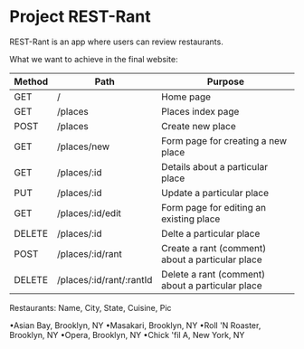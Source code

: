 # Project REST-Rant

REST-Rant is an app where users can review restaurants.

What we want to achieve in the final website:

| Method      | Path        | Purpose      |
| ------      |    ------   |        ------ |
| GET         | /           | Home page   |
| GET         | /places     | Places index page     |
| POST        | /places     | Create new place    |
| GET         | /places/new | Form page for creating a new place     |
| GET         | /places/:id | Details about a particular place      |
| PUT         | /places/:id | Update a particular place   |
| GET         | /places/:id/edit | Form page for editing an existing place      |
| DELETE      | /places/:id | Delte a particular place      |
| POST        | /places/:id/rant | Create a rant (comment) about a particular place      |
| DELETE      | /places/:id/rant/:rantId | Delete a rant (comment) about a particular place      |


Restaurants:
Name, City, State, Cuisine, Pic

•Asian Bay, Brooklyn, NY
•Masakari, Brooklyn, NY
•Roll 'N Roaster, Brooklyn, NY
•Opera, Brooklyn, NY
•Chick 'fil A, New York, NY
